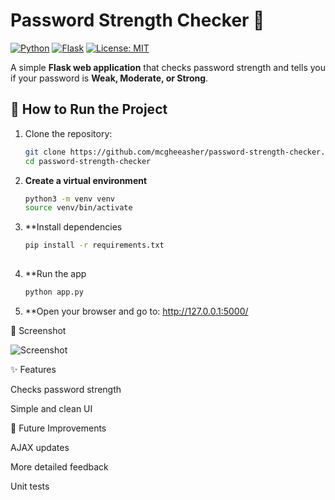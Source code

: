 # Password Strength Checker 🔐

[![Python](https://img.shields.io/badge/Python-3.13-blue)](https://www.python.org/)
[![Flask](https://img.shields.io/badge/Flask-3.1.2-orange)](https://flask.palletsprojects.com/)
[![License: MIT](https://img.shields.io/badge/License-MIT-green)](https://opensource.org/licenses/MIT)

A simple **Flask web application** that checks password strength and tells you if your password is **Weak, Moderate, or Strong**.

## 🚀 How to Run the Project

1. Clone the repository:
   ```bash
   git clone https://github.com/mcgheeasher/password-strength-checker.git
   cd password-strength-checker

2. **Create a virtual environment**  
   ```bash
   python3 -m venv venv
   source venv/bin/activate

3. **Install dependencies
   ```bash
   pip install -r requirements.txt
	
4. **Run the app
   ```bash
   python app.py

5. **Open your browser and go to:
   http://127.0.0.1:5000/

📸 Screenshot

![Screenshot](images/Final_Screenshot.png)

✨ Features

Checks password strength

Simple and clean UI

🚧 Future Improvements

AJAX updates

More detailed feedback

Unit tests
